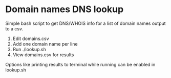 Domain names DNS lookup
==========

Simple bash script to get DNS/WHOIS info for a list of domain names output to a csv.

1. Edit domains.csv
2. Add one domain name per line
3. Run ./lookup.sh
4. View domains.csv for results

Options like printing results to terminal while running can be enabled in lookup.sh

